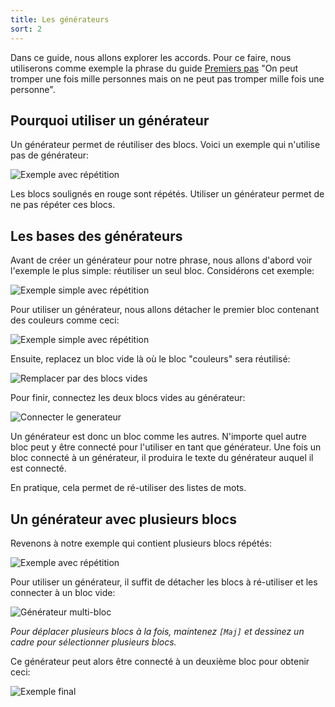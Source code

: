 ```yaml
---
title: Les générateurs
sort: 2
---
```


Dans ce guide, nous allons explorer les accords. Pour ce faire, nous utiliserons comme exemple la phrase du guide [Premiers pas](/guides/premiers-pas) "On peut tromper une fois mille personnes mais on ne peut pas tromper mille fois une personne".

## Pourquoi utiliser un générateur

Un générateur permet de réutiliser des blocs. Voici un exemple qui n'utilise pas de générateur:

![Exemple avec répétition](/img/content/guides/les-generateurs/repetition.png)

Les blocs soulignés en rouge sont répétés. Utiliser un générateur permet de ne pas répéter ces blocs.

## Les bases des générateurs

Avant de créer un générateur pour notre phrase, nous allons d'abord voir l'exemple le plus simple: réutiliser un seul bloc. Considérons cet exemple:

![Exemple simple avec répétition](/img/content/guides/les-generateurs/repetition-simple.png)

Pour utiliser un générateur, nous allons détacher le premier bloc contenant des couleurs comme ceci:

![Exemple simple avec répétition](/img/content/guides/les-generateurs/detacher-generateur.gif)

Ensuite, replacez un bloc vide là où le bloc "couleurs" sera réutilisé:

![Remplacer par des blocs vides](/img/content/guides/les-generateurs/remplacer-blocs-vides.gif)

Pour finir, connectez les deux blocs vides au générateur:

![Connecter le generateur](/img/content/guides/les-generateurs/connecter-generateur.gif)

Un générateur est donc un bloc comme les autres. N'importe quel autre bloc peut y être connecté pour l'utiliser en tant que générateur. Une fois un bloc connecté à un générateur, il produira le texte du générateur auquel il est connecté.

En pratique, cela permet de ré-utiliser des listes de mots.

## Un générateur avec plusieurs blocs

Revenons à notre exemple qui contient plusieurs blocs répétés:

![Exemple avec répétition](/img/content/guides/les-generateurs/repetition.png)

Pour utiliser un générateur, il suffit de détacher les blocs à ré-utiliser et les connecter à un bloc vide:

![Générateur multi-bloc](/img/content/guides/les-generateurs/generateur-multi-blocs.gif)

_Pour déplacer plusieurs blocs à la fois, maintenez `[Maj]` et dessinez un cadre pour sélectionner plusieurs blocs._

Ce générateur peut alors être connecté à un deuxième bloc pour obtenir ceci:

![Exemple final](/img/content/guides/les-generateurs/sans-repetition.png)
